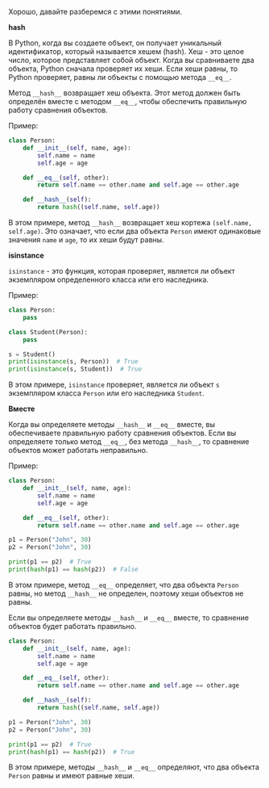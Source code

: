 

Хорошо, давайте разберемся с этими понятиями.

**__hash__**

В Python, когда вы создаете объект, он получает уникальный идентификатор, который называется хешем (hash). Хеш - это целое число, которое представляет собой объект. Когда вы сравниваете два объекта, Python сначала проверяет их хеши. Если хеши равны, то Python проверяет, равны ли объекты с помощью метода `__eq__`.

Метод `__hash__` возвращает хеш объекта. Этот метод должен быть определён вместе с методом `__eq__`, чтобы обеспечить правильную работу сравнения объектов.

Пример:
```python
class Person:
    def __init__(self, name, age):
        self.name = name
        self.age = age

    def __eq__(self, other):
        return self.name == other.name and self.age == other.age

    def __hash__(self):
        return hash((self.name, self.age))
```
В этом примере, метод `__hash__` возвращает хеш кортежа `(self.name, self.age)`. Это означает, что если два объекта `Person` имеют одинаковые значения `name` и `age`, то их хеши будут равны.

**isinstance**

`isinstance` - это функция, которая проверяет, является ли объект экземпляром определенного класса или его наследника.

Пример:
```python
class Person:
    pass

class Student(Person):
    pass

s = Student()
print(isinstance(s, Person))  # True
print(isinstance(s, Student))  # True
```
В этом примере, `isinstance` проверяет, является ли объект `s` экземпляром класса `Person` или его наследника `Student`.

**Вместе**

Когда вы определяете методы `__hash__` и `__eq__` вместе, вы обеспечиваете правильную работу сравнения объектов. Если вы определяете только метод `__eq__`, без метода `__hash__`, то сравнение объектов может работать неправильно.

Пример:
```python
class Person:
    def __init__(self, name, age):
        self.name = name
        self.age = age

    def __eq__(self, other):
        return self.name == other.name and self.age == other.age

p1 = Person("John", 30)
p2 = Person("John", 30)

print(p1 == p2)  # True
print(hash(p1) == hash(p2))  # False
```
В этом примере, метод `__eq__` определяет, что два объекта `Person` равны, но метод `__hash__` не определен, поэтому хеши объектов не равны.

Если вы определяете методы `__hash__` и `__eq__` вместе, то сравнение объектов будет работать правильно.
```python
class Person:
    def __init__(self, name, age):
        self.name = name
        self.age = age

    def __eq__(self, other):
        return self.name == other.name and self.age == other.age

    def __hash__(self):
        return hash((self.name, self.age))

p1 = Person("John", 30)
p2 = Person("John", 30)

print(p1 == p2)  # True
print(hash(p1) == hash(p2))  # True
```
В этом примере, методы `__hash__` и `__eq__` определяют, что два объекта `Person` равны и имеют равные хеши.